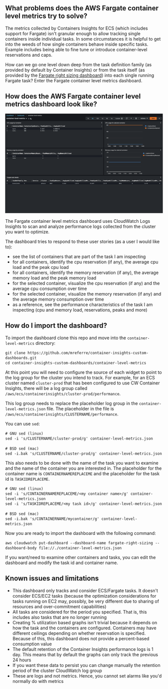 ## What problems does the AWS Fargate container level metrics try to solve?

The metrics collected by Containers Insights for ECS (which includes support for Fargate) isn't granular enough to allow tracking single containers inside individual tasks. In some circumstances it is helpful to get into the weeds of how single containers behave inside specific tasks. Example includes being able to fine tune or introduce container-level reservations and caps.

How can we go one level down deep from the task definition family (as provided by default by Container Insights) or from the task itself (as provided by the [Fargate right sizing dashboard](../fargate-right-sizing)) into each single running Fargate task? Enter the Fargate container level metrics dashboard.

## How does the AWS Fargate container level metrics dashboard look like?

![container-level-metrics](../images/container-level-metrics.png)  

The Fargate container level metrics dashboard uses CloudWatch Logs Insights to scan and analyze performance logs collected from the cluster you want to optimize.

The dashboard tries to respond to these user stories (as a user I would like to):
- see the list of containers that are part of the task I am inspecting
- for all containers, identify the cpu reservation (if any), the average cpu load and the peak cpu load
- for all containers, identify the memory reservation (if any), the average memory load and the peak memory load
- for the selected container, visualize the cpu reservation (if any) and the average cpu consumption over time
- for the selected container, visualize the memory reservation (if any) and the average memory consumption over time
- as a reference, see the performance characteristics of the task I am inspecting (cpu and memory load, reservations, peaks and more)

## How do I import the dashboard?

To import the dashboard clone this repo and move into the `container-level-metrics` directory:

```
git clone https://github.com/mreferre/container-insights-custom-dashboards.git
cd container-insights-custom-dashboards/container-level-metrics
```

At this point you will need to configure the source of each widget to point to the log group for the cluster you intend to track. For example, for an ECS cluster named `cluster-prod` that has been configured to use CW Container Insights, there will be a log group called `/aws/ecs/containerinsights/cluster-prod/performance`.

This log group needs to replace the placeholder log group in the `container-level-metrics.json` file. The placeholder in the file is `/aws/ecs/containerinsights/CLUSTERNAME/performance`. 

You can use `sed`:
```
# GNU sed (linux)
sed -i 's/CLUSTERNAME/cluster-prod/g' container-level-metrics.json

# BSD sed (mac)
sed -i.bak 's/CLUSTERNAME/cluster-prod/g' container-level-metrics.json
```

This also needs to be done with the name of the task you want to examine and the name of the container you are interested in. The placeholder for the container name is `CONTAINERNAMEREPLACEME` and the placeholder for the task id is `TASKIDREPLACEME`.

```
# GNU sed (linux)
sed -i 's/CONTAINERNAMEREPLACEME/<my container name>/g' container-level-metrics.json
sed -i 's/TASKIDREPLACEME/<my task id>/g' container-level-metrics.json

# BSD sed (mac)
sed -i.bak 's/CONTAINERNAME/mycontainer/g' container-level-metrics.json
```

Now you are ready to import the dashboard with the following command:
```
aws cloudwatch put-dashboard --dashboard-name fargate-right-sizing --dashboard-body file://./container-level-metrics.json
```

If you want/need to examine other containers and tasks, you can edit the dashboard and modify the task id and container name. 

## Known issues and limitations

- This dashboard only tracks and consider ECS/Fargate tasks. It doesn't consider ECS/EC2 tasks (because the optimization considerations for tasks running on EC2 may, possibly, be very different due to sharing of resources and over-commitment capabilities)
- All tasks are considered for the period you specified. That is, this includes also tasks that are no longer running 
- Creating % utilization based graphs isn't trivial because it depends on how the task and the containers are configured. Containers may have different ceilings depending on whether reservation is specified. Because of this, this dashboard does not provide a percent-based consumption value  
- The default retention of the Container Insights performance logs is 1 day. This means that by default the graphs can only track the previous 24 hours
- If you want these data to persist you can change manually the retention period of the cluster CloudWatch log group
- These are logs and not metrics. Hence, you cannot set alarms like you'd normally do with metrics

